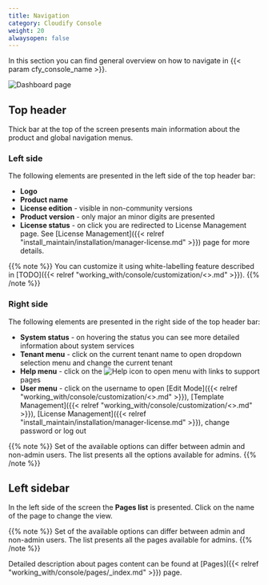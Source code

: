 ```yaml
---
title: Navigation
category: Cloudify Console
weight: 20
alwaysopen: false
---
```


In this section you can find general overview on how to navigate in {{< param cfy_console_name >}}.  

![Dashboard page]( /images/ui/pages/dashboard-page.png )


## Top header

Thick bar at the top of the screen presents main information about the product and global navigation menus.


### Left side

The following elements are presented in the left side of the top header bar:
 
* **Logo**
* **Product name**
* **License edition** - visible in non-community versions
* **Product version** - only major an minor digits are presented
* **License status** - on click you are redirected to License Management page. See [License Management]({{< relref "install_maintain/installation/manager-license.md" >}}) page for more details. 

{{% note %}}
You can customize it using white-labelling feature described in [TODO]({{< relref "working_with/console/customization/<<TODO>>.md" >}}).
{{% /note %}}


### Right side

The following elements are presented in the right side of the top header bar:

* **System status** - on hovering the status you can see more detailed information about system services
* **Tenant menu** - click on the current tenant name to open dropdown selection menu and change the current tenant  
* **Help menu** - click on the ![Help icon]( /images/ui/icons/help-icon.png ) to open menu with links to support pages 
* **User menu** - click on the username to open [Edit Mode]({{< relref "working_with/console/customization/<<TODO>>.md" >}}), [Template Management]({{< relref "working_with/console/customization/<<TODO>>.md" >}}), [License Management]({{< relref "install_maintain/installation/manager-license.md" >}}), change password or log out

{{% note %}}
Set of the available options can differ between admin and non-admin users. The list presents all the options available for admins.
{{% /note %}}


## Left sidebar

In the left side of the screen the **Pages list** is presented. Click on the name of the page to change the view.

{{% note %}}
Set of the available options can differ between admin and non-admin users. The list presents all the pages available for admins.
{{% /note %}}

Detailed description about pages content can be found at [Pages]({{< relref "working_with/console/pages/_index.md" >}}) page.


